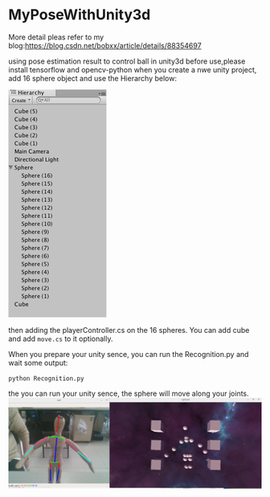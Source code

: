 # MyPoseWithUnity3d
More detail pleas refer to my blog:https://blog.csdn.net/bobxx/article/details/88354697

using pose estimation result to control ball in unity3d
before use,please install tensorflow and opencv-python
when you create a nwe unity project, add 16 sphere object and use the Hierarchy below:


![](./1.png)


then adding the playerController.cs on the 16 spheres. You can add cube and add `move.cs` to it optionally.

When you prepare your unity sence, you can run the Recognition.py and wait some output:
```shell
python Recognition.py

```
the you can run your unity sence, the sphere will move along your joints.
![](./out.png)

